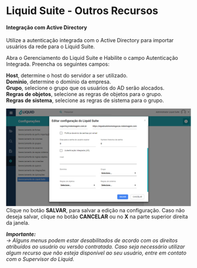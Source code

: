 # Liquid Suite - Outros Recursos

#### Integração com Active Directory
Utilize a autenticação integrada com o Active Directory para importar usuários da rede para o Liquid Suite.  

Abra o Gerenciamento do Liquid Suite e Habilite o campo Autenticação Integrada. Preencha os seguintes campos:   

**Host**, determine o host do servidor a ser utilizado.   
**Domínio**, determine o domínio da empresa.   
**Grupo**, selecione o grupo que os usuários do AD serão alocados.   
**Regras de objetos**, selecione as regras de objetos para o grupo.  
**Regras de sistema**, selecione as regras de sistema para o grupo. 

![AD](img/0110.png)   
Clique no botão **SALVAR**, para salvar a edição na configuração. Caso não deseja salvar, clique no botão **CANCELAR** ou no **X** na parte superior direita da janela.

***Importante:***  
*→ Alguns menus podem estar desabilitados de acordo com os direitos atribuídos ao usuário ou versão contratada. Caso seja necessário utilizar algum recurso que não esteja disponível ao seu usuário, entre em contato com o Supervisor do Liquid.*